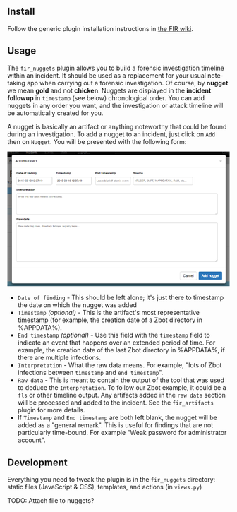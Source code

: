 ## Install

Follow the generic plugin installation instructions in [the FIR wiki](https://github.com/certsocietegenerale/FIR/wiki/Plugins).

## Usage

The `fir_nuggets` plugin allows you to build a forensic investigation timeline within an incident. It should be used as a replacement for your usual note-taking app when carrying out a forensic investigation. Of course, by **nugget** we mean **gold** and not **chicken**.
Nuggets are displayed in the **incident followup** in `timestamp` (see below) chronological order. You can add nuggets in any order you want, and the investigation or attack timeline will be automatically created for you.

A nugget is basically an artifact or anything noteworthy that could be found during an investigation. To add a nugget to an incident, just click on `Add` then on `Nugget`. You will be presented with the following form:

![Nugget form](nugget_form.png)

* `Date of finding` - This should be left alone; it's just there to timestamp the date on which the nugget was added
* `Timestamp` *(optional)* - This is the artifact's most representative timestamp (for example, the creation date of a Zbot directory in %APPDATA%).
* `End timestamp` *(optional)* - Use this field with the `timestamp` field to indicate an event that happens over an extended period of time. For example, the creation date of the last Zbot directory in %APPDATA%, if there are multiple infections.
* `Interpretation` - What the raw data means. For example, "lots of Zbot infections between `timestamp` and `end timestamp`".
* `Raw data` - This is meant to contain the output of the tool that was used to deduce the `Interpretation`. To follow our Zbot example, it could be a `fls` or other timeline output. Any artifacts added in the `raw data` section will be processed and added to the incident. See the `fir_artifacts` plugin for more details.
* If `Timestamp` and `End timestamp` are both left blank, the nugget will be added as a "general remark". This is useful for findings that are not particularly time-bound. For example "Weak password for administrator account".


## Development

Everything you need to tweak the plugin is in the `fir_nuggets` directory: static files (JavaScript & CSS), templates, and actions (in `views.py`)

TODO: Attach file to nuggets?
